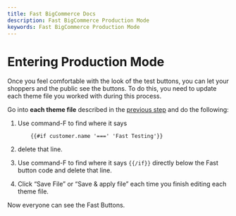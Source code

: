 ```yaml
---
title: Fast BigCommerce Docs
description: Fast BigCommerce Production Mode
keywords: Fast BigCommerce Production Mode
---
```


# Entering Production Mode

Once you feel comfortable with the look of the test buttons, you can let your shoppers and the public see the buttons. To do this, you need to update each theme file you worked with during this process.

Go into **each theme file** described in the [previous step](/developer-portal/for-developers/bigcommerce/install/steps/) and do the following:

1. Use command-F to find where it says

   ```
       {{#if customer.name '===' 'Fast Testing'}}
   ```

2. delete that line.
3. Use command-F to find where it says `{{/if}}` directly below the Fast button code and delete that line.
4. Click “Save File” or “Save & apply file” each time you finish editing each theme file.

Now everyone can see the Fast Buttons.
